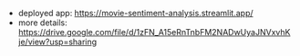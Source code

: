 - deployed app: https://movie-sentiment-analysis.streamlit.app/
- more details: https://drive.google.com/file/d/1zFN_A15eRnTnbFM2NADwUyaJNVxvhKje/view?usp=sharing

